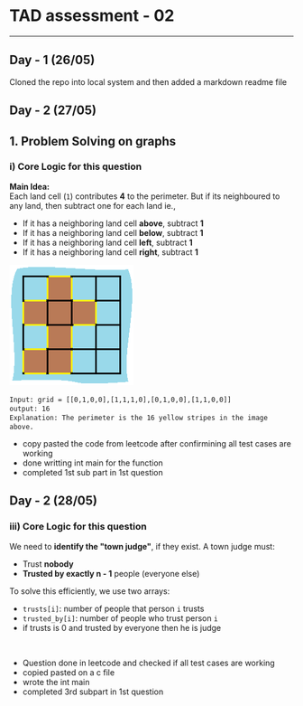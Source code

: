 # TAD assessment - 02
---
## Day - 1 (26/05)
Cloned the repo into local system and then added a markdown readme file
## Day - 2 (27/05)
##  1. Problem Solving on graphs
### i) **Core Logic for this question**

**Main Idea:**  
Each land cell (`1`) contributes **4** to the perimeter. But if its neighboured to any land, then subtract one for each land ie.,
- If it has a neighboring land cell **above**, subtract **1**
- If it has a neighboring land cell **below**, subtract **1**
- If it has a neighboring land cell **left**, subtract **1**
- If it has a neighboring land cell **right**, subtract **1**

![island pic](island.png)

    Input: grid = [[0,1,0,0],[1,1,1,0],[0,1,0,0],[1,1,0,0]]
    output: 16
    Explanation: The perimeter is the 16 yellow stripes in the image above.


- copy pasted the code from leetcode after confirmining all test cases are working
- done writting int main for the function
- completed 1st sub part in 1st question

## Day - 2 (28/05)
### iii) **Core Logic for this question**
We need to **identify the "town judge"**, if they exist. A town judge must:
- Trust **nobody**
- **Trusted by exactly n - 1** people (everyone else)

To solve this efficiently, we use two arrays:
- `trusts[i]`: number of people that person `i` trusts
- `trusted_by[i]`: number of people who trust person `i`
- if trusts is 0 and trusted by everyone then he is judge 
<br>

- Question done in leetcode and checked if all test cases are working
- copied pasted on a c file
- wrote the int main
- completed 3rd subpart in 1st question
